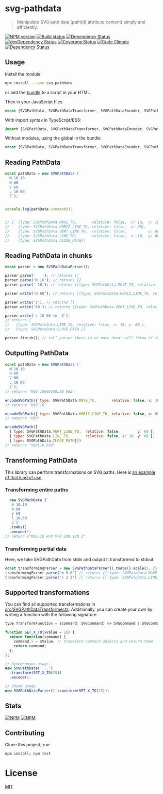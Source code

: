 # svg-pathdata
> Manipulate SVG path data (path[d] attribute content) simply and efficiently.

[![NPM version](https://badge.fury.io/js/svg-pathdata.svg)](https://npmjs.org/package/svg-pathdata)
[![Build status](https://secure.travis-ci.org/nfroidure/svg-pathdata.svg)](https://travis-ci.org/nfroidure/svg-pathdata)
[![Dependency Status](https://david-dm.org/nfroidure/svg-pathdata.svg)](https://david-dm.org/nfroidure/svg-pathdata)
[![devDependency Status](https://david-dm.org/nfroidure/svg-pathdata/dev-status.svg)](https://david-dm.org/nfroidure/svg-pathdata#info=devDependencies)
[![Coverage Status](https://coveralls.io/repos/nfroidure/svg-pathdata/badge.svg?branch=master)](https://coveralls.io/r/nfroidure/svg-pathdata?branch=master)
[![Code Climate](https://codeclimate.com/github/nfroidure/svg-pathdata.svg)](https://codeclimate.com/github/nfroidure/svg-pathdata)
[![Dependency Status](https://dependencyci.com/github/nfroidure/svg-pathdata/badge)](https://dependencyci.com/github/nfroidure/svg-pathdata)

## Usage

Install the module:
```sh
npm install --save svg-pathdata
```
or add the [bundle](https://github.com/nfroidure/svg-pathdata/blob/master/lib/SVGPathData.js) to a script in your HTML.

Then in your JavaScript files:
```js
const {SVGPathData, SVGPathDataTransformer, SVGPathDataEncoder, SVGPathDataParser} = require('svg-pathdata');
```

With import syntax in TypeScript/ES6:
```ts
import {SVGPathData, SVGPathDataTransformer, SVGPathDataEncoder, SVGPathDataParser} from 'svg-pathdata';
```

Without modules, using the global in the bundle:
```js
const {SVGPathData, SVGPathDataTransformer, SVGPathDataEncoder, SVGPathDataParser} = svgpathdata;
```


## Reading PathData
```js
const pathData = new SVGPathData (`
  M 10 10
  H 60
  V 60
  L 10 60
  Z`);


console.log(pathData.commands);


// [  {type: SVGPathData.MOVE_TO,       relative: false,  x: 10,  y: 10},
//    {type: SVGPathData.HORIZ_LINE_TO, relative: false,  x: 60},
//    {type: SVGPathData.VERT_LINE_TO,  relative: false,          y: 60},
//    {type: SVGPathData.LINE_TO,       relative: false,  x: 10,  y: 60},
//    {type: SVGPathData.CLOSE_PATH}]
```

## Reading PathData in chunks
```js
const parser = new SVGPathDataParser();

parser.parse('   '); // returns []
parser.parse('M 10'); // returns []
parser.parse(' 10'); // returns [{type: SVGPathData.MOVE_TO, relative: false, x: 10, y: 10 }]

parser.write('H 60'); // returns [{type: SVGPathData.HORIZ_LINE_TO, relative: false, x: 60 }]

parser.write('V'); // returns []
parser.write('60'); // returns [{type: SVGPathData.VERT_LINE_TO, relative: false, y: 60 }]

parser.write('L 10 60 \n  Z');
// returns [
//   {type: SVGPathData.LINE_TO, relative: false, x: 10, y: 60 },
//   {type: SVGPathData.CLOSE_PATH }]

parser.finish(); // tell parser there is no more data: will throw if there are unfinished commands.
```

## Outputting PathData
```js
const pathData = new SVGPathData (`
  M 10 10
  H 60
  V 60
  L 10 60
  Z`);
// returns "M10 10H60V60L10 60Z"

encodeSVGPath({ type: SVGPathData.MOVE_TO,       relative: false, x: 10, y: 10 });
// returns "M10 10"

encodeSVGPath({ type: SVGPathData.HORIZ_LINE_TO, relative: false, x: 60 });
// returns "H60"

encodeSVGPath([
  { type: SVGPathData.VERT_LINE_TO,  relative: false,        y: 60 },
  { type: SVGPathData.LINE_TO,       relative: false, x: 10, y: 60 },
  { type: SVGPathData.CLOSE_PATH}])
// returns "V60L10 60Z"

```

## Transforming PathData
This library can perform transformations on SVG paths. Here is
 [an example of that kind of use](https://github.com/nfroidure/svgicons2svgfont/blob/aa6df0211419e9d61c417c63bcc353f0cb2ea0c8/src/index.js#L192).

### Transforming entire paths
```js
  new SVGPathData (`
   m 10,10
   h 60
   v 60
   l 10,60
   z`)
  .toAbs()
  .encode();
// return s"M10,10 H70 V70 L80,130 Z"
```

### Transforming partial data
Here, we take SVGPathData from stdin and output it transformed to stdout.
```js
const transformingParser = new SVGPathDataParser().toAbs().scale(2, 2);
transformingParser.parse('m 0 0') // returns [{ type: SVGPathData.MOVE_TO,       relative: false, x: 0, y: 0 }]
transformingParser.parse('l 2 3') // returns [{ type: SVGPathData.LINE_TO,       relative: false, x: 4, y: 6 }]
```

## Supported transformations
You can find all supported transformations in
 [src/SVGPathDataTransformer.ts](https://github.com/nfroidure/SVGPathData/blob/master/src/SVGPathDataTransformer.ts#L47).
 Additionally, you can create your own by writing a function with the following signature:
```js
type TransformFunction = (command: SVGCommand) => SVGCommand | SVGCommand[];

function SET_X_TO(xValue = 10) {
  return function(command) {
    command.x = xValue; // transform command objects and return them
    return command;
  };
};

// Synchronous usage
new SVGPathData('...')
  .transform(SET_X_TO(25))
  .encode();

// Chunk usage
new SVGPathDataParser().transform(SET_X_TO(25));
```


## Stats

[![NPM](https://nodei.co/npm/svg-pathdata.png?downloads=true&stars=true)](https://nodei.co/npm/svg-pathdata/)
[![NPM](https://nodei.co/npm-dl/svg-pathdata.png)](https://nodei.co/npm/svg-pathdata/)

## Contributing
Clone this project, run:
```sh
npm install; npm test
```

# License
[MIT](https://github.com/nfroidure/svg-pathdata/blob/master/LICENSE)
